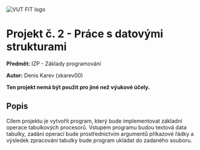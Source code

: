 ![VUT FIT logo](https://wis.fit.vutbr.cz/images/fitnewb.png)

# Projekt č. 2 - Práce s datovými strukturami
**Předmět:** IZP - Základy programování

**Autor:** Denis Karev (xkarev00)

**Ten projekt nemá být použit pro jiné než výukové účely.**

## Popis 
Cílem projektu je vytvořit program, který bude implementovat základní operace tabulkových procesorů. 
Vstupem programu budou textová data tabulky, zadání operací bude prostřednictvím argumentů příkazové řádky a výsledek zpracování tabulky bude program ukládat do zadaného souboru.
